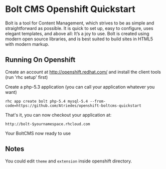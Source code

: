 Bolt CMS Openshift Quickstart
===

Bolt is a tool for Content Management, which strives to be as simple and straightforward as possible. It is quick to set up, easy to configure, uses elegant templates, and above all: It’s a joy to use. Bolt is created using modern open source libraries, and is best suited to build sites in HTML5 with modern markup. 

Running On Openshift
---
Create an account at http://openshift.redhat.com/ and install the client tools (run 'rhc setup' first)

Create a php-5.3 application (you can call your application whatever you want)

    rhc app create bolt php-5.4 mysql-5.4 --from-code=https://github.com/Atriedes/openshift-boltcms-quickstart

That's it, you can now checkout your application at:

    http://bolt-$yournamespace.rhcloud.com
    
Your BoltCMS now ready to use

Notes
---
You could edit `theme` and `extension` inside openshift directory.